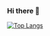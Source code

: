 ### Hi there 👋

[![Top Langs](https://github-readme-stats.vercel.app/api/top-langs/?username=MouMohsen)](https://github.com/MouMohsen)
<!--
**MouMohsen/MouMohsen** is a ✨ _special_ ✨ repository because its `README.md` (this file) appears on your GitHub profile.

Here are some ideas to get you started:

- 🔭 I’m currently working on ...
- 🌱 I’m currently learning ...
- 👯 I’m looking to collaborate on ...
- 🤔 I’m looking for help with ...
- 💬 Ask me about ...
- 📫 How to reach me: ...
- 😄 Pronouns: ...
- ⚡ Fun fact: ...
-->

